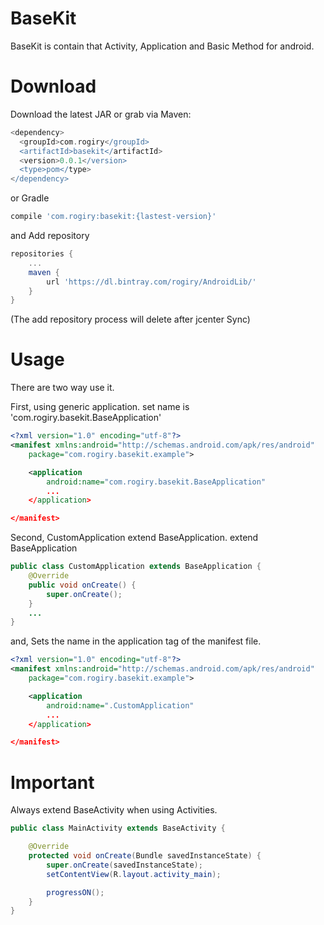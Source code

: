 # BaseKit #
BaseKit is contain that Activity, Application and Basic Method for android.

# Download #
Download the latest JAR or grab via Maven:
```gradle
<dependency>
  <groupId>com.rogiry</groupId>
  <artifactId>basekit</artifactId>
  <version>0.0.1</version>
  <type>pom</type>
</dependency>
```

or Gradle
```gradle
compile 'com.rogiry:basekit:{lastest-version}'
```

and Add repository

```gradle
repositories {
    ...
    maven {
        url 'https://dl.bintray.com/rogiry/AndroidLib/'
    }
}
```

(The add repository process will delete after jcenter Sync)




# Usage #
There are two way use it.

First, using generic application.
set name is 'com.rogiry.basekit.BaseApplication'

```xml
<?xml version="1.0" encoding="utf-8"?>
<manifest xmlns:android="http://schemas.android.com/apk/res/android"
    package="com.rogiry.basekit.example">

    <application
        android:name="com.rogiry.basekit.BaseApplication"
        ...
    </application>

</manifest>
```

Second, CustomApplication extend BaseApplication.
extend BaseApplication

```java
public class CustomApplication extends BaseApplication {
    @Override
    public void onCreate() {
        super.onCreate();
    }
    ...
}

```

and, Sets the name in the application tag of the manifest file.

```xml
<?xml version="1.0" encoding="utf-8"?>
<manifest xmlns:android="http://schemas.android.com/apk/res/android"
    package="com.rogiry.basekit.example">

    <application
        android:name=".CustomApplication"
        ...
    </application>

</manifest>
```



# __Important__ #
Always extend BaseActivity when using Activities.

```java
public class MainActivity extends BaseActivity {

    @Override
    protected void onCreate(Bundle savedInstanceState) {
        super.onCreate(savedInstanceState);
        setContentView(R.layout.activity_main);

        progressON();
    }
}
```

